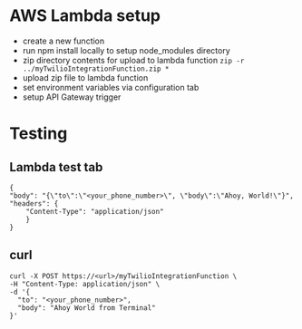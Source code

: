 # AWS Lambda setup
- create a new function
- run npm install locally to setup node_modules directory
- zip directory contents for upload to lambda function
`zip -r ../myTwilioIntegrationFunction.zip *`
- upload zip file to lambda function
- set environment variables via configuration tab
- setup API Gateway trigger

# Testing
## Lambda test tab
```
{
"body": "{\"to\":\"<your_phone_number>\", \"body\":\"Ahoy, World!\"}",
"headers": {
    "Content-Type": "application/json"
    }
}
```
## curl
```
curl -X POST https://<url>/myTwilioIntegrationFunction \
-H "Content-Type: application/json" \
-d '{
  "to": "<your_phone_number>",
  "body": "Ahoy World from Terminal"
}'
```